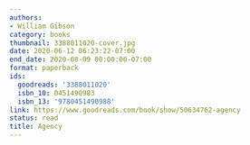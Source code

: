 ```yaml
---
authors:
- William Gibson
category: books
thumbnail: 3388011020-cover.jpg
date: 2020-06-12 06:23:22-07:00
end_date: 2020-08-09 00:00:00-07:00
format: paperback
ids:
  goodreads: '3388011020'
  isbn_10: 0451490983
  isbn_13: '9780451490988'
link: https://www.goodreads.com/book/show/50634762-agency
status: read
title: Agency
---
```

